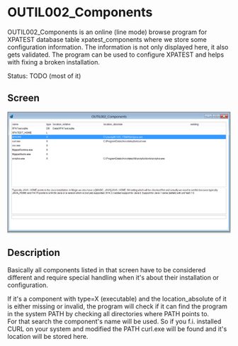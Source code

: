 # OUTIL002_Components

OUTIL002_Components is an online (line mode) browse program for XPATEST database table xpatest_components
where we store some configuration information. The information is not only displayed here,
it also gets validated. The program can be used to configure XPATEST and helps with fixing
a broken installation.  

  Status: TODO (most of it)   

## Screen
![OUTIL001_About](../../Screens/OUTIL002_Components.png)

## Description

Basically all components listed in that screen have to be considered different and require special handling when it's about their installation or configuration.  

If it's a component with type=X (executable) and the location_absolute of it is either missing or invalid, the program will check if it can find the program in the system PATH by checking all directories where PATH points to.  
For that search the component's name will be used. So if you f.i. installed CURL on your system and modified the PATH curl.exe will be found and it's location will be stored here. 


